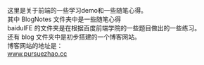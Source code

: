 这里是关于前端的一些学习demo和一些随笔心得。<br>
其中 BlogNotes 文件夹中是一些随笔心得<br>
baiduIFE 的文件夹是在根据百度前端学院的一些题目做出的一些练习。<br>
还有 blog 文件夹中是初步搭建的一个博客网站。<br>
博客网站的地址是：<br>
<a href='http://www.pursuezhao.cc/'>www.pursuezhao.cc</a>
